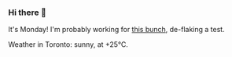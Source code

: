 ### Hi there :wave:

It's Monday! I'm probably working for [this bunch](https://github.com/kohofinancial), de-flaking a test.

Weather in Toronto: sunny, at +25°C.

